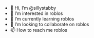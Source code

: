 - 👋 Hi, I’m @sillystabby
- 👀 I’m interested in roblos
- 🌱 I’m currently learning roblos
- 💞️ I’m looking to collaborate on roblos
- 📫 How to reach me roblos

<!---
sillystabby/sillystabby is a ✨ special ✨ repository because its `README.md` (this file) appears on your GitHub profile.
You can click the Preview link to take a look at your changes.
--->
